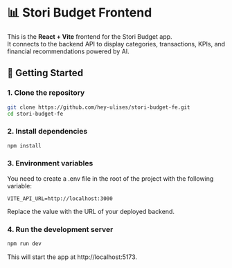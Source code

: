 # 📊 Stori Budget Frontend

This is the **React + Vite** frontend for the Stori Budget app.  
It connects to the backend API to display categories, transactions, KPIs, and financial recommendations powered by AI.  

## 🚀 Getting Started

### 1. Clone the repository
```bash
git clone https://github.com/hey-ulises/stori-budget-fe.git
cd stori-budget-fe
```

### 2. Install dependencies
```bash
npm install
```

### 3. Environment variables
You need to create a .env file in the root of the project with the following variable:
```env
VITE_API_URL=http://localhost:3000
```
Replace the value with the URL of your deployed backend.

### 4. Run the development server
```bash
npm run dev
```
This will start the app at http://localhost:5173.
